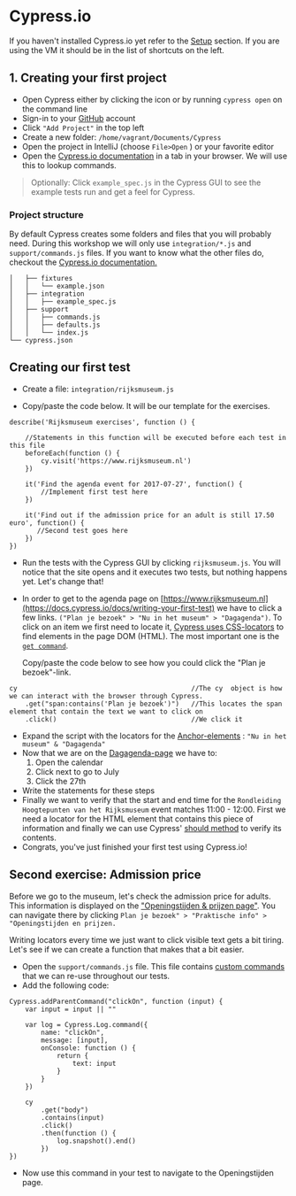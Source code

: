 # Cypress.io

If you haven't installed Cypress.io yet refer to the [Setup](/setup.md) section. If you are using the VM it should be in the list of shortcuts on the left.

## 1. Creating your first project

* Open Cypress either by clicking the icon or by running `cypress open` on the command line
* Sign-in to your [GitHub](https://github.com/join) account
* Click `"Add Project"` in the top left
* Create a new folder: `/home/vagrant/Documents/Cypress`
* Open the project in IntelliJ \(choose `File>Open` \) or your favorite editor
* Open the [Cypress.io documentation](https://docs.cypress.io/) in a tab in your browser. We will use this to lookup commands.

> Optionally: Click `example_spec.js`  in the Cypress GUI to see the example tests run and get a feel for Cypress.

### Project structure

By default Cypress creates some folders and files that you will probably need. During this workshop we will only use `integration/*.js` and `support/commands.js` files. If you want to know what the other files do, checkout the [Cypress.io documentation.](https://docs.cypress.io/docs/writing-your-first-test)

```
│   ├── fixtures
│   │   └── example.json
│   ├── integration
│   │   ├── example_spec.js
│   ├── support
│   │   ├── commands.js
│   │   ├── defaults.js
│   │   └── index.js
└── cypress.json
```

## Creating our first test

* Create a file: `integration/rijksmuseum.js`

* Copy/paste the code below. It will be our template for the exercises.

```
describe('Rijksmuseum exercises', function () {

    //Statements in this function will be executed before each test in this file
    beforeEach(function () {                      
        cy.visit('https://www.rijksmuseum.nl')
    })

    it('Find the agenda event for 2017-07-27', function() {
        //Implement first test here
    })

    it('Find out if the admission price for an adult is still 17.50 euro', function() {
       //Second test goes here
    })
})
```

* Run the tests with the Cypress GUI by clicking `rijksmuseum.js`. You will notice that the site opens and it executes two tests, but nothing happens yet. Let's change that!
* In order to get to the agenda page on [https://www.rijksmuseum.nl](https://docs.cypress.io/docs/writing-your-first-test) we have to click a few links. `("Plan je bezoek" > "Nu in het museum" > "Dagagenda")`. To click on an item we first need to locate it, [Cypress uses CSS-locators](https://docs.cypress.io/docs/finding-elements) to find elements in the page DOM \(HTML\). The most important one is the [`get command`](https://docs.cypress.io/v1.0/docs/get).

  Copy/paste the code below to see how you could click the "Plan je bezoek"-link.

```
cy                                            //The cy  object is how we can interact with the browser through Cypress.
    .get("span:contains('Plan je bezoek')")   //This locates the span element that contain the text we want to click on
    .click()                                  //We click it
```

* Expand the script with the locators for the [Anchor-elements](https://www.w3.org/MarkUp/1995-archive/Elements/A.html) : `"Nu in het museum" & "Dagagenda"`
* Now that we are on the [Dagagenda-page](https://www.rijksmuseum.nl/nl/agenda/) we have to:
  1. Open the calendar
  2. Click next to go to July
  3. Click the 27th
* Write the statements for these steps
* Finally we want to verify that the start and end time for the `Rondleiding Hoogtepunten van het Rijksmuseum`  event matches 11:00 - 12:00. First we need a locator for the HTML element that contains this piece of information and finally we can use Cypress' [should method](https://docs.cypress.io/v1.0/docs/should) to verify its contents.
* Congrats, you've just finished your first test using Cypress.io!

## Second exercise: Admission price

Before we go to the museum, let's check the admission price for adults. This information is displayed on the ["Openingstijden & prijzen page"](https://www.rijksmuseum.nl/nl/praktische-informatie/openingstijden-en-prijzen). You can navigate there by clicking `Plan je bezoek" > "Praktische info" > "Openingstijden en prijzen.`

Writing locators every time we just want to click visible text gets a bit tiring. Let's see if we can create a function that makes that a bit easier.

* Open the `support/commands.js` file. This file contains [custom commands](https://docs.cypress.io/v1.0/docs/commands) that we can re-use throughout our tests.
* Add the following code:

```
Cypress.addParentCommand("clickOn", function (input) {
    var input = input || ""

    var log = Cypress.Log.command({
        name: "clickOn",
        message: [input],
        onConsole: function () {
            return {
                text: input
            }
        }
    })

    cy
        .get("body")
        .contains(input)
        .click()
        .then(function () {
            log.snapshot().end()
        })
})
```

* Now use this command in your test to navigate to the Openingstijden page.



